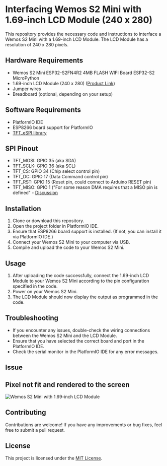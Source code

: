 # Interfacing Wemos S2 Mini with 1.69-inch LCD Module (240 x 280)

This repository provides the necessary code and instructions to interface a Wemos S2 Mini with a 1.69-inch LCD Module. The LCD Module has a resolution of 240 x 280 pixels.

## Hardware Requirements

- Wemos S2 Mini ESP32-S2FN4R2 4MB FLASH WIFI Board ESP32-S2 MicroPython
- 1.69-inch LCD Module (240 x 280) ([Product Link](https://www.waveshare.com/wiki/1.69inch_LCD_Module))
- Jumper wires
- Breadboard (optional, depending on your setup)

## Software Requirements

- PlatformIO IDE
- ESP8266 board support for PlatformIO
- [TFT_eSPI library](https://github.com/Bodmer/TFT_eSPI.git?utm_source=platformio&utm_medium=piohome)


## SPI Pinout

- TFT_MOSI: GPIO 35 (aka SDA)
- TFT_SCLK: GPIO 36 (aka SCL)
- TFT_CS: GPIO 34 (Chip select control pin)
- TFT_DC: GPIO 17 (Data Command control pin)
- TFT_RST: GPIO 15 (Reset pin, could connect to Arduino RESET pin)
- TFT_MISO: GPIO 1 ("For some reason DMA requires that a MISO pin is defined" - [Discussion](https://github.com/Bodmer/TFT_eSPI/discussions/2233)

## Installation

1. Clone or download this repository.
2. Open the project folder in PlatformIO IDE.
3. Ensure that ESP8266 board support is installed. (If not, you can install it via PlatformIO IDE.)
4. Connect your Wemos S2 Mini to your computer via USB.
5. Compile and upload the code to your Wemos S2 Mini.

## Usage

1. After uploading the code successfully, connect the 1.69-inch LCD Module to your Wemos S2 Mini according to the pin configuration specified in the code.
2. Power on your Wemos S2 Mini.
3. The LCD Module should now display the output as programmed in the code.

## Troubleshooting

- If you encounter any issues, double-check the wiring connections between the Wemos S2 Mini and the LCD Module.
- Ensure that you have selected the correct board and port in the PlatformIO IDE.
- Check the serial monitor in the PlatformIO IDE for any error messages.

## Issue 
## Pixel not fit and rendered to the screen
![Wemos S2 Mini with 1.69-inch LCD Module](https://i.imgur.com/HU0WPhU.jpeg)



## Contributing

Contributions are welcome! If you have any improvements or bug fixes, feel free to submit a pull request.

## License

This project is licensed under the [MIT License](LICENSE).
